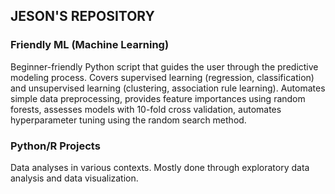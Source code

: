 ## JESON'S REPOSITORY

### Friendly ML (Machine Learning)
Beginner-friendly Python script that guides the user through the predictive modeling process. Covers supervised learning (regression, classification) and unsupervised learning (clustering, association rule learning). Automates simple data preprocessing, provides feature importances using random forests, assesses models with 10-fold cross validation, automates hyperparameter tuning using the random search method.

### Python/R Projects
Data analyses in various contexts. Mostly done through exploratory data analysis and data visualization.
